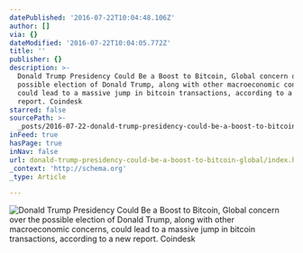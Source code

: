 ```yaml
---
datePublished: '2016-07-22T10:04:48.106Z'
author: []
via: {}
dateModified: '2016-07-22T10:04:05.772Z'
title: ''
publisher: {}
description: >-
  Donald Trump Presidency Could Be a Boost to Bitcoin, Global concern over the
  possible election of Donald Trump, along with other macroeconomic concerns,
  could lead to a massive jump in bitcoin transactions, according to a new
  report. Coindesk
starred: false
sourcePath: >-
  _posts/2016-07-22-donald-trump-presidency-could-be-a-boost-to-bitcoin-global.md
inFeed: true
hasPage: true
inNav: false
url: donald-trump-presidency-could-be-a-boost-to-bitcoin-global/index.html
_context: 'http://schema.org'
_type: Article

---
```

![Donald Trump Presidency Could Be a Boost to Bitcoin, Global concern over the possible election of Donald Trump, along with other macroeconomic concerns, could lead to a massive jump in bitcoin transactions, according to a new report. Coindesk](https://imgflo.herokuapp.com/graph/vahj1ThiexotieMo/3cdcc4be1c8f6c122546679c96b3e499/croprotate.jpg?cropheight=863&cropwidth=1440&degrees=0&input=https%3A%2F%2Fthe-grid-user-content.s3-us-west-2.amazonaws.com%2Faa377bb1-f70b-4ad4-9504-dfe57193e0e5.jpg&x=0&y=0)